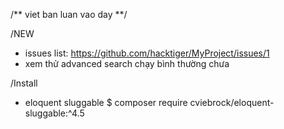 /** viet ban luan vao day **/

/NEW
+ issues list: https://github.com/hacktiger/MyProject/issues/1
+ xem thử advanced search chạy bình thường chưa

/Install
+ eloquent sluggable $ composer require cviebrock/eloquent-sluggable:^4.5

